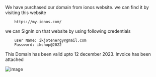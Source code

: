 We have purchased our domain from ionos website. we can find it by visiting this website

        https://my.ionos.com/
        
we can SignIn on that website by using following credentials

        user Name: ikjotenergy@gmail.com 
        Password: ikshop@2022
        
This Domain has been valid upto 12 december 2023. Invoice has been attached

![image](https://user-images.githubusercontent.com/93813369/165518133-090b9630-76c0-4bae-87d6-3c39e7e21df5.png)
